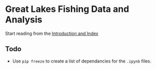 # Great Lakes Fishing Data and Analysis

Start reading from the [Introduction and Index](https://github.com/natelac/Great-Lakes-Fishing-Data-and-Analysis/blob/main/notebooks/00-Introduction-and-Index.ipynb)

## Todo
- Use `pip freeze` to create a list of dependancies for the `.ipynb` files.
